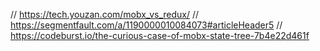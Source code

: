 // https://tech.youzan.com/mobx_vs_redux/
// https://segmentfault.com/a/1190000010084073#articleHeader5
// https://codeburst.io/the-curious-case-of-mobx-state-tree-7b4e22d461f